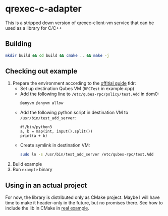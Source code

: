 # qrexec-c-adapter
This is a stripped down version of qrexec-client-vm service that can be used as a library for C/C++

## Building
```bash
mkdir build && cd build && cmake .. && make -j
```

## Checking out example
1. Prepare the environment according to the [offitial guide](https://www.qubes-os.org/doc/qrexec/) tldr:
   * Set up destination Qubes VM (`RPCTest` in example.cpp)
   * Add the following line to `/etc/qubes-rpc/policy/test.Add` in dom0:
     ```
     @anyvm @anyvm allow
     ```
   * Add the following python script in destination VM to `/usr/bin/test_add_server`:
     ```python3
     #!/bin/python3
     a, b = map(int, input().split())
     print(a + b)
     ```
   * Create symlink in destination VM:
     ```bash
     sudo ln -s /usr/bin/test_add_server /etc/qubes-rpc/test.Add
     ```
2. Build example
3. Run `example` binary

## Using in an actual project
For now, the library is distributed only as CMake project. Maybe I will have time to make it header-only in the future, but no promises there.
See how to include the lib in CMake in [real example](https://github.com/Lord-KA/GUILib-isolation-plug/blob/master/CMakeLists.txt).
